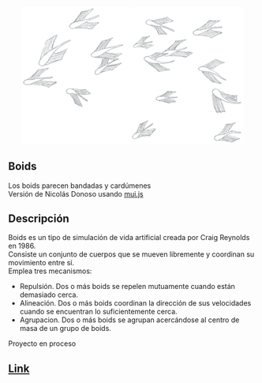 <p align="center">
  <!-- <a href="http://nestjs.com/" target="blank"><img src="https://nestjs.com/img/logo-small.svg" width="200" alt="Nest Logo" /></a> -->
  <img src="Penates04.png"  width="450" alt="BOIDS"/>
</p>


## Boids

Los boids parecen bandadas y cardúmenes     
Versión de Nicolás Donoso usando <a href='https://github.com/muinicomuiser/mui-js'>mui.js</a>

## Descripción

Boids es un tipo de simulación de vida artificial creada por Craig Reynolds en 1986.      
Consiste un conjunto de cuerpos que se mueven libremente y coordinan su movimiento entre sí.      
Emplea tres mecanismos:     
- Repulsión. Dos o más boids se repelen mutuamente cuando están demasiado cerca.      
- Alineación. Dos o más boids coordinan la dirección de sus velocidades cuando se encuentran lo suficientemente cerca.      
- Agrupacion. Dos o más boids se agrupan acercándose al centro de masa de un grupo de boids.          

Proyecto en proceso       


## <a href='https://muinicomuiser.github.io/boids'>Link</a>





